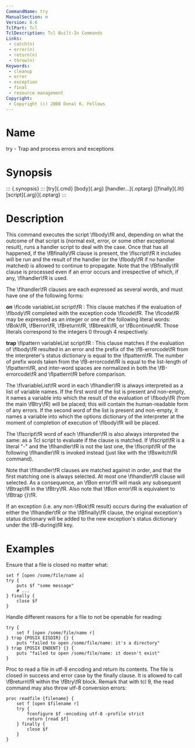 ```yaml
---
CommandName: try
ManualSection: n
Version: 8.6
TclPart: Tcl
TclDescription: Tcl Built-In Commands
Links:
 - catch(n)
 - error(n)
 - return(n)
 - throw(n)
Keywords:
 - cleanup
 - error
 - exception
 - final
 - resource management
Copyright:
 - Copyright (c) 2008 Donal K. Fellows
---
```


# Name

try - Trap and process errors and exceptions

# Synopsis

::: {.synopsis} :::
[try]{.cmd} [body]{.arg} [handler...]{.optarg} [[finally]{.lit} [script]{.arg}]{.optarg}
:::

# Description

This command executes the script \fIbody\fR and, depending on what the outcome of that script is (normal exit, error, or some other exceptional result), runs a handler script to deal with the case. Once that has all happened, if the \fBfinally\fR clause is present, the \fIscript\fR it includes will be run and the result of the handler (or the \fIbody\fR if no handler matched) is allowed to continue to propagate. Note that the \fBfinally\fR clause is processed even if an error occurs and irrespective of which, if any, \fIhandler\fR is used.

The \fIhandler\fR clauses are each expressed as several words, and must have one of the following forms:

**on** \fIcode variableList script\fR
: This clause matches if the evaluation of \fIbody\fR completed with the exception code \fIcode\fR. The \fIcode\fR may be expressed as an integer or one of the following literal words: \fBok\fR, \fBerror\fR, \fBreturn\fR, \fBbreak\fR, or \fBcontinue\fR. Those literals correspond to the integers 0 through 4 respectively.

**trap** \fIpattern variableList script\fR
: This clause matches if the evaluation of \fIbody\fR resulted in an error and the prefix of the \fB-errorcode\fR from the interpreter's status dictionary is equal to the \fIpattern\fR. The number of prefix words taken from the \fB-errorcode\fR is equal to the list-length of \fIpattern\fR, and inter-word spaces are normalized in both the \fB-errorcode\fR and \fIpattern\fR before comparison.


The \fIvariableList\fR word in each \fIhandler\fR is always interpreted as a list of variable names. If the first word of the list is present and non-empty, it names a variable into which the result of the evaluation of \fIbody\fR (from the main \fBtry\fR) will be placed; this will contain the human-readable form of any errors. If the second word of the list is present and non-empty, it names a variable into which the options dictionary of the interpreter at the moment of completion of execution of \fIbody\fR will be placed.

The \fIscript\fR word of each \fIhandler\fR is also always interpreted the same: as a Tcl script to evaluate if the clause is matched. If \fIscript\fR is a literal "-" and the \fIhandler\fR is not the last one, the \fIscript\fR of the following \fIhandler\fR is invoked instead (just like with the \fBswitch\fR command).

Note that \fIhandler\fR clauses are matched against in order, and that the first matching one is always selected. At most one \fIhandler\fR clause will selected. As a consequence, an \fBon error\fR will mask any subsequent \fBtrap\fR in the \fBtry\fR. Also note that \fBon error\fR is equivalent to \fBtrap {}\fR.

If an exception (i.e. any non-\fBok\fR result) occurs during the evaluation of either the \fIhandler\fR or the \fBfinally\fR clause, the original exception's status dictionary will be added to the new exception's status dictionary under the \fB-during\fR key.

# Examples

Ensure that a file is closed no matter what:

```
set f [open /some/file/name a]
try {
    puts $f "some message"
    # ...
} finally {
    close $f
}
```

Handle different reasons for a file to not be openable for reading:

```
try {
    set f [open /some/file/name r]
} trap {POSIX EISDIR} {} {
    puts "failed to open /some/file/name: it's a directory"
} trap {POSIX ENOENT} {} {
    puts "failed to open /some/file/name: it doesn't exist"
}
```

Proc to read a file in utf-8 encoding and return its contents. The file is closed in success and error case by the finally clause. It is allowed to call \fBreturn\fR within the \fBtry\fR block. Remark that with tcl 9, the read command may also throw utf-8 conversion errors:

```
proc readfile {filename} {
    set f [open $filename r]
    try {
        fconfigure $f -encoding utf-8 -profile strict
        return [read $f]
    } finally {
        close $f
    }
}
```

